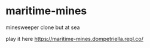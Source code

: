 # maritime-mines
minesweeper clone but at sea


play it here https://maritime-mines.dompetriella.repl.co/
